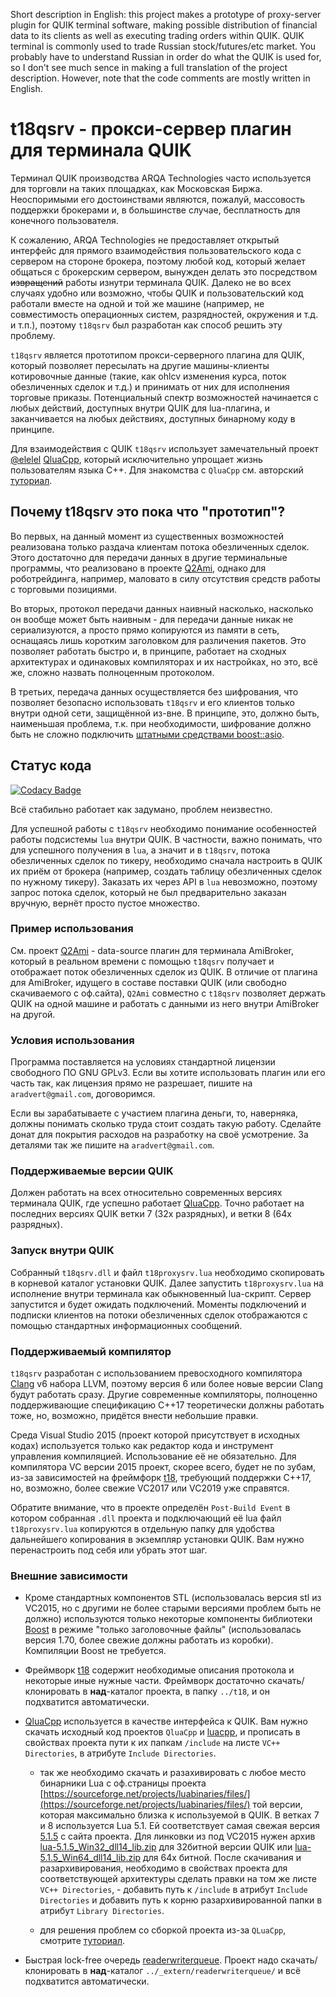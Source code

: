 Short description in English: this project makes a prototype of proxy-server plugin for QUIK terminal software, making possible distribution of financial data to its clients as well as executing trading orders within QUIK. QUIK terminal is commonly used to trade Russian stock/futures/etc market. You probably have to understand Russian in order do what the QUIK is used for, so I don't see much sence in making a full translation of the project description. However, note that the code comments are mostly written in English.

# t18qsrv - прокси-сервер плагин для терминала QUIK 

Терминал QUIK производства ARQA Technologies часто используется для торговли на таких площадках, как Московская Биржа. Неоспоримыми его достоинствами являются, пожалуй, массовость поддержки брокерами и, в большинстве случае, бесплатность для конечного пользователя.

К сожалению, ARQA Technologies не предоставляет открытый интерфейс для прямого взаимодействия пользовательского кода с сервером на стороне брокера, поэтому любой код, который желает общаться с брокерским сервером, вынужден делать это посредством ~~извращений~~ работы изнутри терминала QUIK. Далеко не во всех случаях удобно или возможно, чтобы QUIK и пользовательский код работали вместе на одной и той же машине (например, не совместимость операционных систем, разрядностей, окружения и т.д. и т.п.), поэтому `t18qsrv` был разработан как способ решить эту проблему.

 `t18qsrv` является прототипом прокси-серверного плагина для QUIK, который позволяет пересылать на другие машины-клиенты котировочные данные (такие, как ohlcv изменения курса, поток обезличенных сделок и т.д.) и принимать от них для исполнения торговые приказы. Потенциальный спектр возможностей начинается с любых действий, доступных внутри QUIK для lua-плагина, и заканчивается на любых действиях, доступных бинарному коду в принципе.

Для взаимодействия с QUIK `t18qsrv` использует замечательный проект [@elelel](https://github.com/elelel/) [QluaCpp](https://github.com/elelel/qluacpp), который исключительно упрощает жизнь пользователям языка С++. Для знакомства с `QluaCpp` см. авторский [туториал](https://github.com/elelel/qluacpp-tutorial).

## Почему t18qsrv это пока что "прототип"?

Во первых, на данный момент из существенных возможностей реализована только раздача клиентам потока обезличенных сделок. Этого достаточно для передачи данных в другие терминальные программы, что реализовано в проекте [Q2Ami](https://github.com/Arech/Q2Ami),
 однако для роботрейдинга, например, маловато в силу отсутствия средств работы с торговыми позициями.

Во вторых, протокол передачи данных наивный насколько, насколько он вообще может быть наивным - для передачи данные никак не сериализуются, а просто прямо копируются из памяти в сеть, оснащаясь лишь коротким заголовком для различения пакетов. Это позволяет работать быстро и, в принципе, работает на сходных архитектурах и одинаковых компиляторах и их настройках, но это, всё же, сложно назвать полноценным протоколом.

В третьих, передача данных осуществляется без шифрования, что позволяет безопасно использовать `t18qsrv` и его клиентов только внутри одной сети, защищённой из-вне. В принципе, это, должно быть, наименьшая проблема, т.к. при необходимости, шифрование должно быть не сложно подключить [штатными средствами boost::asio](https://www.boost.org/doc/libs/1_70_0/doc/html/boost_asio/overview/ssl.html).

## Статус кода

[![Codacy Badge](https://api.codacy.com/project/badge/Grade/369c66d7a94949388f86d2957a4d0319)](https://www.codacy.com/manual/Arech/t18qsrv?utm_source=github.com&amp;utm_medium=referral&amp;utm_content=Arech/t18qsrv&amp;utm_campaign=Badge_Grade)

Всё стабильно работает как задумано, проблем неизвестно.

Для успешной работы с `t18qsrv` необходимо понимание особенностей работы подсистемы `lua` внутри QUIK. В частности, важно понимать, что для успешного получения в `lua`, а значит и в `t18qsrv`, потока обезличенных сделок по тикеру, необходимо сначала настроить в QUIK их приём от брокера (например, создать таблицу обезличенных сделок по нужному тикеру). Заказать их через API в `lua` невозможно, поэтому запрос потока сделок, который не был предварительно заказан вручную, вернёт просто пустое множество.

### Пример использования

См. проект [Q2Ami](https://github.com/Arech/Q2Ami) - data-source плагин для терминала AmiBroker, который в реальном времени с помощью `t18qsrv` получает и отображает поток обезличенных сделок из QUIK. В отличие от плагина для AmiBroker, идущего в составе поставки QUIK (или свободно скачиваемого с оф.сайта), `Q2Ami` совместно с `t18qsrv` позволяет держать QUIK на одной машине и работать с данными из него внутри AmiBroker на другой.

### Условия использования

Программа поставляется на условиях стандартной лицензии свободного ПО GNU GPLv3. Если вы хотите использовать плагин или его часть так, как лицензия прямо не разрешает, пишите на `aradvert@gmail.com`, договоримся.

Если вы зарабатываете с участием плагина деньги, то, наверняка, должны понимать сколько труда стоит создать такую работу. Сделайте донат для покрытия расходов на разработку на своё усмотрение. За деталями так же пишите на `aradvert@gmail.com`.

### Поддерживаемые версии QUIK

Должен работать на всех относительно современных версиях терминала QUIK, где успешно работает [QluaCpp](https://github.com/elelel/qluacpp). Точно работает на последних версиях QUIK ветки 7 (32х разрядных), и ветки 8 (64х разрядных).

### Запуск внутри QUIK

Собранный `t18qsrv.dll` и файл `t18proxysrv.lua` необходимо скопировать в корневой каталог установки QUIK. Далее запустить `t18proxysrv.lua` на исполнение внутри терминала как обыкновенный lua-скрипт. Сервер запустится и будет ожидать подключений. Моменты подключений и подписки клиентов на потоки обезличенных сделок отображаются с помощью стандартных информационных сообщений.

### Поддерживаемый компилятор

`t18qsrv` разработан с использованием превосходного компилятора [Clang](https://clang.llvm.org/) v6 набора LLVM, поэтому версия 6 или более новые версии Сlang будут работать сразу. Другие современные компиляторы, полноценно поддерживающие спецификацию С++17 теоретически должны работать тоже, но, возможно, придётся внести небольшие правки.

Среда Visual Studio 2015 (проект которой присутствует в исходных кодах) используется только как редактор кода и инструмент управления компиляцией. Использование её не обязательно. Для компилятора VC версии 2015 проект, скорее всего, будет не по зубам, из-за зависимостей на фреймфорк [t18](https://github.com/Arech/t18), требующий поддержки С++17, но, возможно, более свежие VC2017 или VC2019 уже справятся.

Обратите внимание, что в проекте определён `Post-Build Event` в котором собранная `.dll` проекта и подключающий её lua файл `t18proxysrv.lua` копируются в отдельную папку для удобства дальнейшего копирования в экземпляр установки QUIK. Вам нужно перенастроить под себя или убрать этот шаг.

### Внешние зависимости

  - Кроме стандартных компонентов STL (использовалась версия stl из VC2015, но с другими не более старыми версиями проблем быть не должно)  используются только некоторые компоненты библиотеки [Boost](https://www.boost.org/) в режиме "только заголовочные файлы" (использовалась версия 1.70, более свежие должны работать из коробки). Компиляции Boost не требуется.

  - Фреймворк [t18](https://github.com/Arech/t18) содержит необходимые описания протокола и некоторые иные нужные части. Фреймворк достаточно скачать/клонировать в __над__-каталог проекта, в папку `../t18`, и он подхватится автоматически.

  - [QluaCpp](https://github.com/elelel/qluacpp) используется в качестве интерфейса к QUIK. Вам нужно скачать исходный код проектов `QluaCpp` и [luacpp](https://github.com/elelel/luacpp), и прописать в свойствах проекта пути к их папкам `/include` на листе `VC++ Directories`, в атрибуте `Include Directories`.

    - так же необходимо скачать и разахивировать с любое место  бинарники Lua c оф.страницы проекта [https://sourceforge.net/projects/luabinaries/files/](https://sourceforge.net/projects/luabinaries/files/) той версии, которая максимально близка к используемой в QUIK. В ветках 7 и 8 используется Lua 5.1. Ей соответствует самая свежая версия [5.1.5](https://sourceforge.net/projects/luabinaries/files/5.1.5/Windows%20Libraries/Dynamic/) с сайта проекта. Для линковки из под VC2015 нужен архив [lua-5.1.5_Win32_dll14_lib.zip](https://sourceforge.net/projects/luabinaries/files/5.1.5/Windows%20Libraries/Dynamic/lua-5.1.5_Win32_dll14_lib.zip/download) для 32битной версии QUIK или [lua-5.1.5_Win64_dll14_lib.zip](https://sourceforge.net/projects/luabinaries/files/5.1.5/Windows%20Libraries/Dynamic/lua-5.1.5_Win64_dll14_lib.zip/download) для 64х битной. После скачивания и разархивирования, необходимо в свойствах проекта для соответствующей архитектуры сделать правки на том же листе `VC++ Directories`, - добавить путь к `/include` в атрибут `Include Directories` и добавить путь к корню разархивированной папки в атрибут `Library Directories`.

    -  для решения проблем со сборкой проекта из-за `QLuaCpp`, смотрите [туториал](https://github.com/elelel/qluacpp-tutorial/tree/master/basic_tutorial).

  - Быстрая lock-free очередь [readerwriterqueue](https://github.com/cameron314/readerwriterqueue). Проект надо скачать/клонировать в __над__-каталог `../_extern/readerwriterqueue/` и всё подхватится автоматически.
